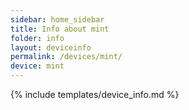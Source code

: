 ```yaml
---
sidebar: home_sidebar
title: Info about mint
folder: info
layout: deviceinfo
permalink: /devices/mint/
device: mint
---
```

{% include templates/device_info.md %}
